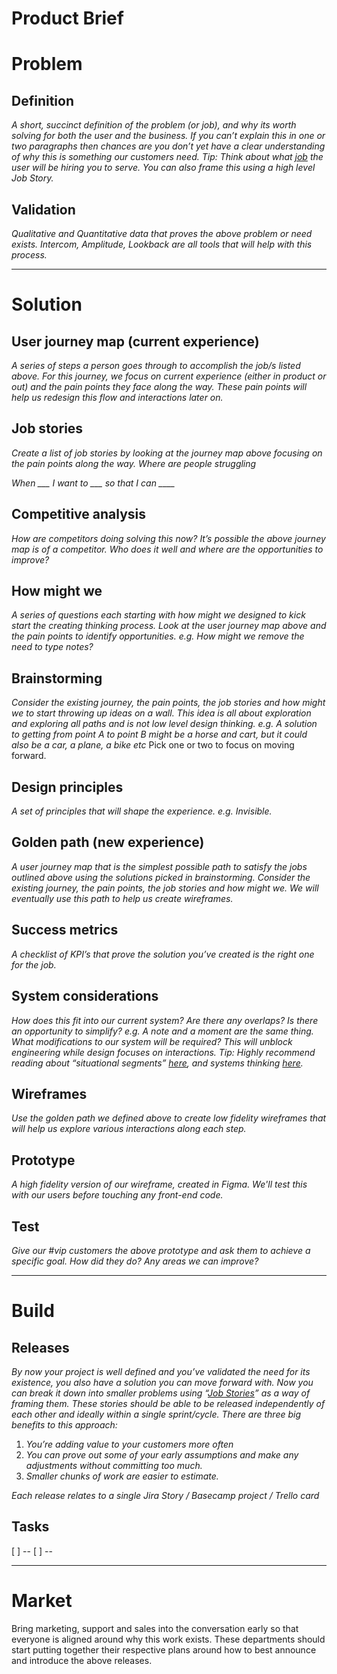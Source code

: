 # Product Brief

# Problem
## Definition

*A short, succinct definition of the problem (or job), and why its worth solving for both the user and the business. If you can’t explain this in one or two paragraphs then chances are you don’t yet have a clear understanding of why this is something our customers need.*
*Tip: Think about what* [*job*](https://jtbd.info/) *the user will be hiring you to serve. You can also frame this using a high level Job Story.*

## Validation

*Qualitative and Quantitative data that proves the above problem or need exists. Intercom, Amplitude, Lookback are all tools that will help with this process.*


----------
# Solution
## User journey map (current experience)

*A series of steps a person goes through to accomplish the job/s listed above. For this journey, we focus on current experience (either in product or out) and the pain points they face along the way. These pain points will help us redesign this flow and interactions later on.*

## Job stories

*Create a list of job stories by looking at the journey map above focusing on the pain points along the way. Where are people struggling*

*When ___ I want to ___ so that I can ____*

## Competitive analysis

*How are competitors doing solving this now? It’s possible the above journey map is of a competitor. Who does it well and where are the opportunities to improve?*

## How might we

*A series of questions each starting with how might we designed to kick start the creating thinking process. Look at the user journey map above and the pain points to identify opportunities. e.g. How might we remove the need to type notes?*

## Brainstorming

*Consider the existing journey, the pain points, the job stories and how might we to start throwing up ideas on a wall. This idea is all about exploration and exploring all paths and is not low level design thinking. e.g. A solution to getting from point A to point B might be a horse and cart, but it could also be a car, a plane, a bike etc* Pick one or two to focus on moving forward.

## Design principles

*A set of principles that will shape the experience. e.g. Invisible.*

## Golden path (new experience)

*A user journey map that is the simplest possible path to satisfy the jobs outlined above using the solutions picked in brainstorming. Consider the existing journey, the pain points, the job stories and how might we. We will eventually use this path to help us create wireframes.*

## Success metrics

*A checklist of KPI’s that prove the solution you’ve created is the right one for the job.* 

## System considerations

*How does this fit into our current system? Are there any overlaps? Is there an opportunity to simplify? e.g. A note and a moment are the same thing. What modifications to our system will be required? This will unblock engineering while design focuses on interactions.*
*Tip: Highly recommend reading about “situational segments”* [*here*](https://jtbd.info/5-tips-for-writing-a-job-story-7c9092911fc9#.tesg41olv)*, and systems thinking* [*here*](https://blog.intercom.com/design-futures-1-creating-systems-not-products/)*.*

## Wireframes

*Use the golden path we defined above to create low fidelity wireframes that will help us explore various interactions along each step.*

## Prototype

*A high fidelity version of our wireframe, created in Figma. We'll test this with our users before touching any front-end code.*

## Test

*Give our #vip customers the above prototype and ask them to achieve a specific goal. How did they do? Any areas we can improve?*


----------
# Build
## Releases

*By now your project is well defined and you’ve validated the need for its existence, you also have a solution you can move forward with. Now you can break it down into smaller problems using “*[*Job Stories*](https://www.fastcodesign.com/3068326/a-ridiculously-simple-tool-for-building-products-people-love)*” as a way of framing them. These stories should be able to be released independently of each other and ideally within a single sprint/cycle. There are three big benefits to this approach:*

1. *You’re adding value to your customers more often*
2. *You can prove out some of your early assumptions and make any adjustments without committing too much.*
3. *Smaller chunks of work are easier to estimate.*

*Each release relates to a single Jira Story / Basecamp project / Trello card*


## Tasks
[ ] --
[ ] --

----------
# Market
Bring marketing, support and sales into the conversation early so that everyone is aligned around why this work exists. These departments should start putting together their respective plans around how to best announce and introduce the above releases.
